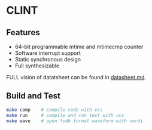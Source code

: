 # CLINT

## Features
* 64-bit programmable mtime and mtimecmp counter
* Software interrupt support
* Static synchronous design
* Full synthesizable

FULL vision of datatsheet can be found in [datasheet.md](./doc/datasheet.md).

## Build and Test
```bash
make comp    # compile code with vcs
make run     # compile and run test with vcs
make wave    # open fsdb format waveform with verdi
```